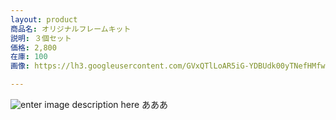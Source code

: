 ```yaml
---
layout: product
商品名: オリジナルフレームキット
説明: ３個セット
価格: 2,800
在庫: 100
画像: https://lh3.googleusercontent.com/GVxQTlLoAR5iG-YDBUdk00yTNefHMfwI8KUAES7-z9k8S8ZCAbrnOLRSV_PZiv0MElareAzfaG7m

---
```

![enter image description here](https://lh3.googleusercontent.com/GVxQTlLoAR5iG-YDBUdk00yTNefHMfwI8KUAES7-z9k8S8ZCAbrnOLRSV_PZiv0MElareAzfaG7m)
あああ
<!--stackedit_data:
eyJoaXN0b3J5IjpbMTA3MDQxMzMyLDI5MTUzMTQ0OSw1MTA3Nj
Y3NTRdfQ==
-->